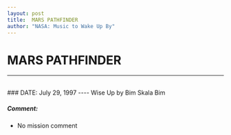 ```yaml
---
layout: post
title:  MARS PATHFINDER
author: "NASA: Music to Wake Up By"
---
```


# MARS PATHFINDER
----
<br/>
### DATE: July 29, 1997
----
Wise Up by Bim Skala Bim

##### Comment:
* No mission comment

